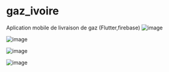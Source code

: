 # gaz_ivoire
Aplication mobile de livraison de gaz (Flutter,firebase)
![image](https://github.com/abdoulxx/gaz_ivoire/assets/100100348/b4ac2142-eaba-482d-80de-5ebbb055822a)

![image](https://github.com/abdoulxx/gaz_ivoire/assets/100100348/2da4832c-4122-4ddb-a36a-967b1fc5113e)

![image](https://github.com/abdoulxx/gaz_ivoire/assets/100100348/41bfa81f-8089-42ea-9f94-2292a1d4f8c0)

![image](https://github.com/abdoulxx/gaz_ivoire/assets/100100348/bae30535-25e2-49d9-9adb-240e1c0129f2)

